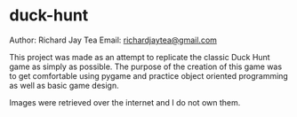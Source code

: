 # duck-hunt
Author: Richard Jay Tea
Email: richardjaytea@gmail.com

This project was made as an attempt to replicate the classic Duck Hunt game as simply as possible.  The purpose of the creation of this game was to get comfortable using pygame and practice object oriented programming as well as basic game design.

Images were retrieved over the internet and I do not own them.
